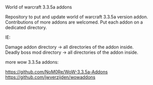 # 
World of warcraft 3.3.5a addons

Repository to put and update world of warcraft 3.3.5a version addon.
Contributions of more addons are welcomed.
Put each addon on a dedicated directory.

IE:

Damage addon directory -> all directories of the addon inside.  
Deadly boss mod directory -> all directories of the addon inside.

more wow 3.3.5a addons:

https://github.com/NoM0Re/WoW-3.3.5a-Addons
https://github.com/jwverzijden/wowaddons
